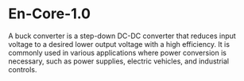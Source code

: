 # En-Core-1.0
A buck converter is a step-down DC-DC converter that reduces input voltage to a desired lower output voltage with a high efficiency. It is commonly used in various applications where power conversion is necessary, such as power supplies, electric vehicles, and industrial controls.
